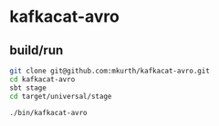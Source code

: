 # kafkacat-avro

## build/run
```bash
git clone git@github.com:mkurth/kafkacat-avro.git
cd kafkacat-avro
sbt stage
cd target/universal/stage

./bin/kafkacat-avro
```
